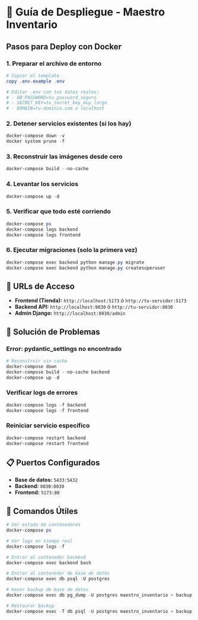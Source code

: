 # 🚀 Guía de Despliegue - Maestro Inventario

## Pasos para Deploy con Docker

### 1. **Preparar el archivo de entorno**
```powershell
# Copiar el template
copy .env.example .env

# Editar .env con tus datos reales:
# - DB_PASSWORD=tu_password_seguro
# - SECRET_KEY=tu_secret_key_muy_largo
# - DOMAIN=tu-dominio.com o localhost
```

### 2. **Detener servicios existentes (si los hay)**
```powershell
docker-compose down -v
docker system prune -f
```

### 3. **Reconstruir las imágenes desde cero**
```powershell
docker-compose build --no-cache
```

### 4. **Levantar los servicios**
```powershell
docker-compose up -d
```

### 5. **Verificar que todo esté corriendo**
```powershell
docker-compose ps
docker-compose logs backend
docker-compose logs frontend
```

### 6. **Ejecutar migraciones (solo la primera vez)**
```powershell
docker-compose exec backend python manage.py migrate
docker-compose exec backend python manage.py createsuperuser
```

## 🔧 URLs de Acceso

- **Frontend (Tienda):** `http://localhost:5173` ó `http://tu-servidor:5173`
- **Backend API:** `http://localhost:8030` ó `http://tu-servidor:8030`
- **Admin Django:** `http://localhost:8030/admin`

## 🐛 Solución de Problemas

### Error: pydantic_settings no encontrado
```powershell
# Reconstruir sin cache
docker-compose down
docker-compose build --no-cache backend
docker-compose up -d
```

### Verificar logs de errores
```powershell
docker-compose logs -f backend
docker-compose logs -f frontend
```

### Reiniciar servicio específico
```powershell
docker-compose restart backend
docker-compose restart frontend
```

## 📋 Puertos Configurados

- **Base de datos:** `5433:5432`
- **Backend:** `8030:8030`
- **Frontend:** `5173:80`

## 🔄 Comandos Útiles

```powershell
# Ver estado de contenedores
docker-compose ps

# Ver logs en tiempo real
docker-compose logs -f

# Entrar al contenedor backend
docker-compose exec backend bash

# Entrar al contenedor de base de datos
docker-compose exec db psql -U postgres

# Hacer backup de base de datos
docker-compose exec db pg_dump -U postgres maestro_inventario > backup.sql

# Restaurar backup
docker-compose exec -T db psql -U postgres maestro_inventario < backup.sql
```

